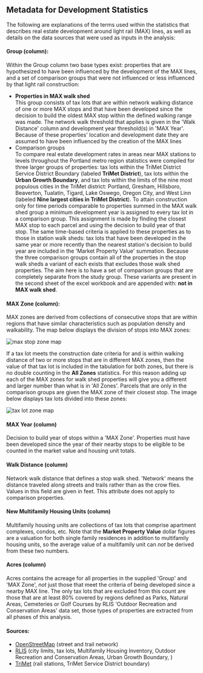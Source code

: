 ## Metadata for Development Statistics
The following are explanations of the terms used within the statistics that describes real estate development around light rail (MAX) lines, as well as details on the data sources that were used as inputs in the analysis:

#### Group (column):
Within the Group column two base types exist: properties that are hypothesized to have been influenced by the development of the MAX lines, and a set of comparison groups that were not influenced or less influenced by that light rail construction:
* **Properties in MAX walk shed**  
This group consists of tax lots that are within network walking distance of one or more MAX stops and that have been developed since the decision to build the oldest MAX stop within the defined walking range was made.  The network walk threshold that applies is given in the 'Walk Distance' column and development year threshold(s) in 'MAX Year'.  Because of these properties' location and development date they are assumed to have been influenced by the creation of the MAX lines
* Comparison groups  
To compare real estate development rates in areas near MAX stations to levels throughout the Portland metro region statistics were compiled for three larger groups of properties: tax lots within the TriMet District Service District Boundary (labeled **TriMet District**), tax lots within the **Urban Growth Boundary**, and tax lots within the limits of the nine most populous cities in the TriMet district: Portland, Gresham, Hillsboro, Beaverton, Tualatin, Tigard, Lake Oswego, Oregon City, and West Linn (labeled **Nine largest cities in TriMet District**).  To attain construction only for time periods comparable to properties summed in the MAX walk shed group a minimum development year is assigned to every tax lot in a comparison group.  This assignment is made by finding the closest MAX stop to each parcel and using the decision to build year of that stop.  The same time-based criteria is applied to these properties as to those in station walk sheds: tax lots that have been developed in the same year or more recently than the nearest station's decision to build year are included in the 'Market Property Value' summation.  Because the three comparison groups contain all of the properties in the stop walk sheds a variant of each exists that excludes those walk shed properties.  The aim here is to have a set of comparison groups that are completely separate from the study group.  These variants are present in the second sheet of the excel workbook and are appended with: **not in MAX walk shed**.

#### MAX Zone (column):
MAX zones are derived from collections of consecutive stops that are within regions that have similar characteristics such as population density and walkability.  The map below displays the division of stops into MAX zones:

![max stop zone map](https://raw.githubusercontent.com/grant-humphries/dev-near-light-rail/master/static_maps/max_zones_by_stop.png)

If a tax lot meets the construction date criteria for and is within walking distance of two or more stops that are in different MAX zones, then the value of that tax lot is included in the tabulation for both zones, but there is no double counting in the **All Zones** statistics.  For this reason adding up each of the MAX zones for walk shed properties will give you a different and larger number than what is in 'All Zones'.  Parcels that are only in the comparison groups are given the MAX zone of their closest stop.  The image below displays tax lots divided into these zones:

![tax lot zone map](https://raw.githubusercontent.com/grant-humphries/dev-near-light-rail/master/static_maps/comp_zones_half_mile_tm_dist.png)

#### MAX Year (column)
Decision to build year of stops within a 'MAX Zone'.  Properties must have been developed since the year of their nearby stops to be eligible to be counted in the market value and housing unit totals.

#### Walk Distance (column)
Network walk distance that defines a stop walk shed.  'Network' means the distance traveled along streets and trails rather than as the crow flies.  Values in this field are given in feet.  This attribute does not apply to comparison properties.

#### New Multifamily Housing Units (column)
Multifamily housing units are collections of tax lots that comprise apartment complexes, condos, etc.  Note that the **Market Property Value** dollar figures are a valuation for both single family residences in addition to multifamily housing units, so the average value of a multifamily unit can *not* be derived from these two numbers.

#### Acres (column)
Acres contains the acreage for all properties in the supplied 'Group' and 'MAX Zone', *not* just those that meet the criteria of being developed since a nearby MAX line.  The only tax lots that are excluded from this count are those that are at least 80% covered by regions defined as Parks, Natural Areas, Cemeteries or Golf Courses by RLIS 'Outdoor Recreation and Conservation Areas' data set, those types of properties are extracted from all phases of this analysis.

#### Sources:
* [OpenStreetMap](osm.org) (street and trail network)
* [RLIS](http://rlisdiscovery.oregonmetro.gov/) (city limits, tax lots, Multifamily Housing Inventory, Outdoor Recreation and Conservation Areas, Urban Growth Boundary, )
* [TriMet](http://developer.trimet.org/gis/) (rail stations, TriMet Service District boundary)
